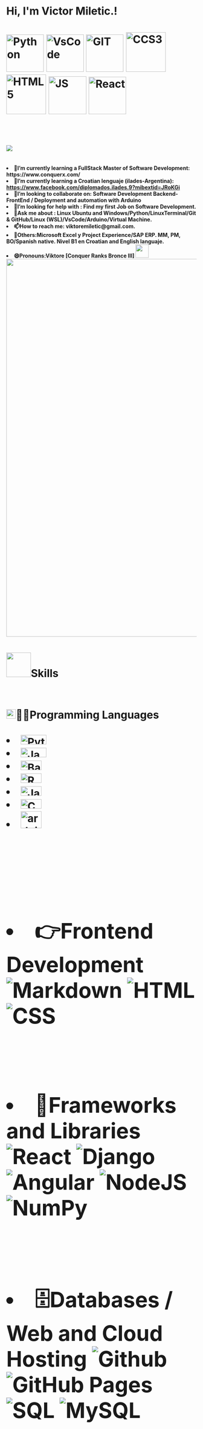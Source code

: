 <h1 align="down"> Hi, I'm Victor Miletic.! <h1 align="down">

<img alt="Python" src="https://i.giphy.com/media/LMt9638dO8dftAjtco/200.webp" width="99">
<img alt="VsCode" src="https://i.giphy.com/media/IdyAQJVN2kVPNUrojM/200.webp" width="99">
<img alt="GIT"   src= "https://i.giphy.com/media/KzJkzjggfGN5Py6nkT/200.webp" width="99">
<img alt="CCS3"  src= "https://github.com/user-attachments/assets/38e65335-3889-45c2-a3ea-7920a1802e90" width="105">
<img alt="HTML5" src= "https://github.com/user-attachments/assets/6e037743-3a82-4c84-a9f8-ac523fc5bbb9" width="105">
<img alt="JS"    src= "https://media3.giphy.com/media/ln7z2eWriiQAllfVcn/200w.webp" width="100">
<img alt="React" src= "https://i.giphy.com/media/eNAsjO55tPbgaor7ma/200w.webp" width="99">
</h1>
<br>

<h1 align="justify"><img src="https://readme-typing-svg.herokuapp.com?font=Time+New+Roman&color=cyan&size=25&left=true&vleft=true&width=800&height=35&lines=Hi!+I'm+Victor+Miletic..;Victor+Miletic+is+a+Information+Systems+Engineering..;Full-Stack+Student+at+ConquerBlocks;Full-Stack+Developer+(JR)..;A+passionate+aspiring+Full-Stack+developer;Aspiring+Information+Security+Systems+Expert..;Self+taught+Arduino..;Croatian+English+and+others+language+student..;Active+Learner+and+Researcher..;A+technology+blockchain+and+Cripto+enthusiast..;Love+to+learn+new+stuffs."></h1><br>

<li>🌱<b>I’m currently learning a FullStack Master of Software Development: https://www.conquerx.com/
<li>🎯<b>I’m currently learning a Croatian lenguaje (ilades-Argentina):<html><head><meta http-equiv="Content-Type" content="text/html; charset=UTF-8"/></head><body><a href="https://www.facebook.com/diplomados.ilades.9mibextid=JRoKGi"> https://www.facebook.com/diplomados.ilades.9?mibextid=JRoKGi</a></body></html><br>
<li>👯<b>I’m looking to collaborate on: Software Development Backend-FrontEnd / Deployment and automation with Arduino<br>
<li>🤔<b>I’m looking for help with : Find my first Job on Software Development.<br>
<li>💬<b>Ask me about : Linux Ubuntu and Windows/Python/LinuxTerminal/Git & GitHub/Linux (WSL)/VsCode/Arduino/Virtual Machine.<br>
<li>📫<b>How to reach me: viktoremiletic@gmail.com.<br>
<li>🔭<b>Others:Microsoft Excel y Project Experience/SAP ERP. MM, PM, BO/Spanish native. Nivel B1 en Croatian and English languaje.
<li>😄<b>Pronouns:Viktore [Conquer Ranks Bronce III] <img src="https://media.giphy.com/media/hvRJCLFzcasrR4ia7z/giphy.gif" width="35"> 
<br>

<img src="https://user-images.githubusercontent.com/73097560/115834477-dbab4500-a447-11eb-908a-139a6edaec5c.gif" width="1000">
<br>


<h1 align="left"><picture><img src = "https://github.com/7oSkaaa/7oSkaaa/blob/main/Images/about_me.gif?raw=true" width = 65px></picture>Skills<h6><br>

<h1 align="left">
<div><img src="https://media2.giphy.com/media/QssGEmpkyEOhBCb7e1/giphy.gif?cid=ecf05e47a0n3gi1bfqntqmob8g9aid1oyj2wr3ds3mg700bl&rid=giphy.gif" width ="25">👨‍💻Programming Languages</div><br>
<li><img height="25" width="68" alt="Python" src="https://img.shields.io/badge/Python%20-%2314354C.svg?logo=python&logoColor=white">
<li><img height="25" width="68" alt="JavaScript" src="https://img.shields.io/badge/JavaScript%20-%23F7DF1E.svg?logo=javascript&logoColor=black">
<li><img height="25" width="55" alt="Bash" src="https://img.shields.io/badge/-Bash-4EAA25?style=flat-square&logo=gnu-bash&logoColor=white">
<li><img height="25" width="55" alt="R" src="https://img.shields.io/badge/-R-276DC3?style=flat-square&logo=r&logoColor=white">
<li><img height="25" width="55" alt="Java" src="https://img.shields.io/badge/Java-007396.svg?logo=java&logoColor=white">
<li><img height="25" width="55" alt="C" src="https://img.shields.io/badge/C%20-%232370ED.svg?logo=c&logoColor=white">
<li><img height="45" width="55" alt="arduino logo" src="https://cdn.jsdelivr.net/gh/devicons/devicon/icons/arduino/arduino-original.svg">
<p></p>
<h1>
</h1>
<br>

<br>
<h1 align="left">
<p>
<li>👉Frontend Development</div>
<img alt="Markdown" src="https://img.shields.io/badge/Markdown-%23000000.svg?logo=markdown&logoColor=white">
<img alt="HTML" src="https://img.shields.io/badge/HTML5%20-%23E34F26.svg?logo=html5&logoColor=white">
<img alt="CSS" src="https://img.shields.io/badge/CSS%20-%231572B6.svg?logo=css3&logoColor=white">
</p>
</h1>

<br>
<h1 align="left">
<p>
<li>🧰Frameworks and Libraries</div>
<img alt="React" src="https://img.shields.io/badge/React*-%2320232a.svg?&logo=react&logoColor=%2361DAFB&style=flat"> 
<img alt="Django" src="https://img.shields.io/badge/Django-%23092E20.svg?&logo=django&logoColor=white&style=flat">
<img alt="Angular" src="https://img.shields.io/badge/Angular%20-%23D00000.svg?logo=Angular&logoColor=white">
<img alt="NodeJS" src="https://img.shields.io/badge/Node.js%20-%2343853D.svg?logo=node.js&logoColor=white">
<img alt="NumPy" src="https://img.shields.io/badge/Numpy%20-%23013243.svg?logo=numpy&logoColor=white">
</p>
</h1>

<br>
<h1 align="left">
<p>
<li>🗄️Databases / Web and Cloud Hosting</div>
<img alt="Github" src="https://img.shields.io/badge/GitHub-%2312100E.svg?&style=flat-square&logo=Github&logoColor=white">
<img alt="GitHub Pages" src="https://img.shields.io/badge/GitHub%20Pages-%23327FC7.svg?logo=github&logoColor=white">
<img alt="SQL" src="https://custom-icon-badges.herokuapp.com/badge/SQL-025E8C.svg?logo=database&logoColor=white">
<img alt="MySQL" src="https://img.shields.io/badge/MySQL-%2300f.svg?style=flat&llogo=mysql&logoColor=white">
</p>
</h1>

<br>
<h1 align="left">
<p>
<li> Operating Systems</div>
<img alt="Kali" src="https://img.shields.io/badge/Kali_Linux-557C94?logo=kali-linux&logoColor=white">
<img alt="Windows" src="https://img.shields.io/badge/Windows-0078D6?logo=windows&logoColor=white">
<img alt="Apple" src="https://img.shields.io/badge/mac%20os-000000?logo=apple&logoColor=white">
</p>
</h1>

<br>
<h1 align="left">
<p>
<li> 💻 Software and Tools
<img alt="Visual Studio Code" src="https://img.shields.io/badge/Visual%20Studio%20Code-0078d7.svg?logo=visual-studio-code&logoColor=white">
<img alt="Linux" src="https://img.shields.io/badge/Linux-FCC624?style=flat&logo=linux&logoColor=black">
<img alt="Git" src="https://img.shields.io/badge/Git%20-%23F05033.svg?logo=git&logoColor=white">
</p>
</h1>

## <img src="https://media.giphy.com/media/iY8CRBdQXODJSCERIr/giphy.gif" width="35"><b> Github Stats - Profile contribution</b>

<p align="left">
  <img align="center" src="https://media.giphy.com/media/l3fQsvbfwo3rJcmwo/giphy.gif" height="270px" width="180px">
</p></div>
<br>

<br>
<br>

## 🤝 Connect with me
<p align="left">
	<img alt="LinkedIn" src="https://img.shields.io/badge/linkedin-%230A66C2.svg?style=plastic&logo=linkedin&logoColor=white">
	<img alt="GitHub" src="https://img.shields.io/badge/github-%23181717.svg?style=plastic&logo=github&logoColor=white">
	<img alt="Gmail" src="https://img.shields.io/badge/gmail-%23EA4335.svg?style=plastic&logo=gmail&logoColor=white"><br>
	<img align="right" alt="GIF" src="https://github.com/abhisheknaiidu/abhisheknaiidu/blob/master/code.gif?raw=true" width="45%" /> <p width="35%">
</p>
<br>
<br>

  ![Typing SVG](https://readme-typing-svg.herokuapp.com?font=Ubuntu&color=%230EAA20&vCenter=true&lines=Thanks+for+visiting!+You're+welcome!)
  ![image](https://github.com/user-attachments/assets/b2e8550b-5f63-4306-abd1-7bda40e540b2)                                               
